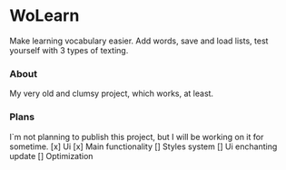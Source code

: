 # WoLearn
Make learning vocabulary easier. Add words, save and load lists, test yourself with 3 types of texting.

### About
My very old and clumsy project, which works, at least.

### Plans
I`m not planning to publish this project, but I will be working on it for sometime.
[x] Ui
[x] Main functionality
[] Styles system
[] Ui enchanting update
[] Optimization
